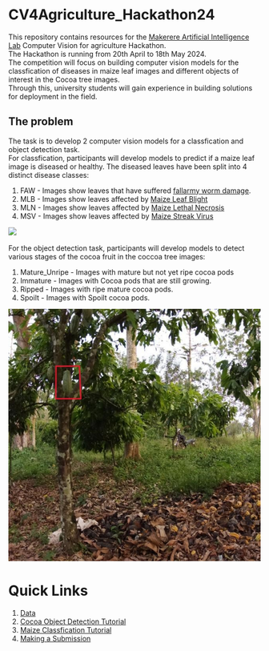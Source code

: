 # CV4Agriculture_Hackathon24
This repository contains resources for the [Makerere Artificial Intelligence Lab](https://air.ug/) Computer Vision for agriculture Hackathon.  
The Hackathon is running from  20th April to 18th May 2024.  
The competition will focus on building computer vision models for the classfication of diseases in maize leaf images and different objects of interest in the Cocoa tree images.  
Through this, university students will gain experience in building solutions for deployment in the field.
## The problem
The task is to develop 2 computer vision models for a classfication and object detection task.  
For classfication, participants will develop models to predict if a maize leaf image is diseased or healthy. The diseased leaves have been split into 4 distinct disease classes:
  1. FAW -  Images show leaves that have suffered [fallarmy worm damage](https://agriculture.go.ug/wp-content/uploads/2019/05/FAW-Brochure_MAAIF_DCP_revised_April_2018.pdf).
  2. MLB -  Images show leaves affected by [Maize Leaf Blight](https://lfl.bayern.de/ips/blattfruechte/050760/index.php#:~:text=First%20symptoms%20on%20maize%20plants,green%20to%20light%20brown%20lesions.)
  3. MLN -  Images show leaves affected by [Maize Lethal Necrosis](https://www.cabidigitallibrary.org/doi/10.1079/cabicompendium.119663)
  4. MSV - Images show leaves affected by [Maize Streak Virus](https://www.cabidigitallibrary.org/doi/10.1079/cabicompendium.32620)

<img src="https://github.com/AI-Lab-Makerere/CV4Agriculture_Hackathon24/blob/main/resources/images/maize.png"/>

For the object detection task, participants will develop models to detect various stages of the cocoa fruit in the coccoa tree images:
  1. Mature_Unripe - Images with mature but not yet ripe cocoa pods
  2. Immature - Images with Cocoa pods that are still growing.
  3. Ripped - Images with ripe mature cocoa pods.
  4. Spoilt - Images with Spoilt cocoa pods.
<img src="https://github.com/AI-Lab-Makerere/CV4Agriculture_Hackathon24/blob/main/resources/images/cocoa.jpg"/>

# Quick Links  
1. [Data](https://github.com/AI-Lab-Makerere/CV4Agriculture_Hackathon24/blob/main/guides/Datasets.md)
2. [Cocoa Object Detection Tutorial](https://github.com/AI-Lab-Makerere/CV4Agriculture_Hackathon24/blob/main/tutorial/Cocoa_Object_Detection_with_YOLO8.ipynb)
3. [Maize Classfication Tutorial](https://github.com/AI-Lab-Makerere/CV4Agriculture_Hackathon24/blob/main/tutorial/Maize_Disease_Classfication_with_Tensorflow_Keras_.ipynb)
4. [Making a Submission](https://github.com/AI-Lab-Makerere/CV4Agriculture_Hackathon24/blob/main/guides/Submissions.md)


